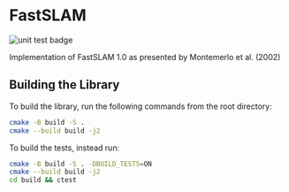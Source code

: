 # FastSLAM

![unit test badge](https://github.com/USC-ACTLab/FastSLAM/actions/workflows/run-unit-tests.yml/badge.svg)

Implementation of FastSLAM 1.0 as presented by Montemerlo et al. (2002)

## Building the Library

To build the library, run the following commands from the root directory:
```bash
cmake -B build -S .
cmake --build build -j2
```

To build the tests, instead run:
```bash
cmake -B build -S . -DBUILD_TESTS=ON
cmake --build build -j2
cd build && ctest
```